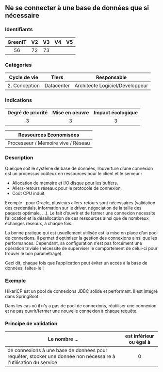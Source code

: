 ## Ne se connecter à une base de données que si nécessaire

### Identifiants

| GreenIT | V2  | V3  | V4  | V5  |
| :-----: | :-: | :-: | :-: | :-: |
|   56    | 72  | 73  |     |     |

### Catégories

| Cycle de vie  |   Tiers    |           Responsable           |
| :-----------: | :--------: | :-----------------------------: |
| 2. Conception | Datacenter | Architecte Logiciel/Développeur |

### Indications

| Degré de priorité | Mise en oeuvre | Impact écologique |
| :---------------: | :------------: | :---------------: |
|         3         |       3        |         3         |

|       Ressources Economisées       |
| :--------------------------------: |
| Processeur / Mémoire vive / Réseau |

### Description

Quelque soit le système de base de données, l’ouverture d’une connexion est un processus coûteux en ressources pour le client et le serveur :

- Allocation de mémoire et I/O disque pour les buffers,
- Allers-retours réseaux pour le protocole de connexion,
- Coût CPU induit.

Exemple : pour Oracle, plusieurs allers-retours sont nécessaires (validation des credentials, information sur le driver, négociation de la taille des paquets optimale, ...).
Le fait d’ouvrir et de fermer une connexion nécessite l’allocation et la désallocation de ces ressources ainsi que de nombreux échanges réseaux, à chaque fois.

La bonne pratique qui est usuellement utilisée est la mise en place d’un pool de connexions.
Il permet d’optimiser la gestion des connexions ainsi que les performances. Cependant, sa configuration n’est pas forcément une opération triviale (nécessite de superviser le comportement de celui-ci pour trouver le bon paramétrage).

Ceci dit, chaque fois que l’application peut éviter un accès à la base de données, faites-le !

### Exemple

HikariCP est un pool de connexions JDBC solide et performant. Il est intégré dans SpringBoot.

Dans les cas où il n'y a pas de pool de connexions, réutiliser une connexion et ne pas ouvrir/fermer une nouvelle connexion à chaque requête.

### Principe de validation

| Le nombre ...                                                                                                   | est inférieur ou égal à |
| --------------------------------------------------------------------------------------------------------------- | :---------------------: |
| de connexions à une base de données pour requêter, stocker une donnée non nécessaire à l'utilisation du service |            0            |

